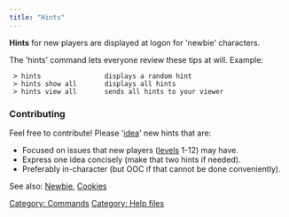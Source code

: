 ```yaml
---
title: "Hints"
---
```


**Hints** for new players are displayed at logon for 'newbie'
characters.

The 'hints' command lets everyone review these tips at will. Example:

` > hints                displays a random hint`
` > hints show all       displays all hints`
` > hints view all       sends all hints to your viewer`

### Contributing

Feel free to contribute! Please '[idea](idea "wikilink")' new hints that
are:

- Focused on issues that new players ([levels](level "wikilink") 1-12)
  may have.
- Express one idea concisely (make that two hints if needed).
- Preferably in-character (but OOC if that cannot be done conveniently).

See also: [Newbie](Newbie "wikilink"), [Cookies](Cookies "wikilink")

[Category: Commands](Category:_Commands "wikilink") [Category: Help
files](Category:_Help_files "wikilink")
